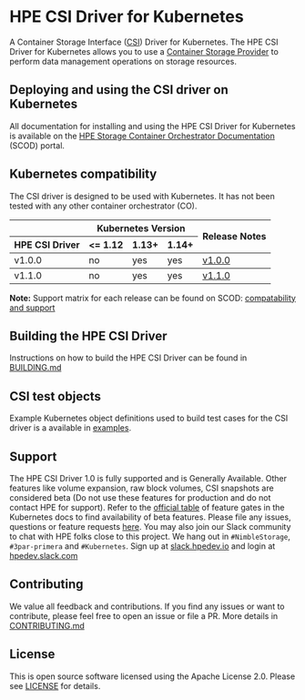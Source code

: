 # HPE CSI Driver for Kubernetes
A Container Storage Interface ([CSI](https://github.com/container-storage-interface/spec)) Driver for Kubernetes. The HPE CSI Driver for Kubernetes allows you to use a [Container Storage Provider](https://github.com/hpe-storage/container-storage-provider) to perform data management operations on storage resources.

## Deploying and using the CSI driver on Kubernetes
All documentation for installing and using the HPE CSI Driver for Kubernetes is available on the [HPE Storage Container Orchestrator Documentation](https://scod.hpedev.io/csi_driver) (SCOD) portal.

## Kubernetes compatibility

The CSI driver is designed to be used with Kubernetes. It has not been tested with any other container orchestrator (CO).

<table>
  <thead>
    <tr>
      <th></th>
      <th colspan=3>Kubernetes Version</th>
      <th rowspan=2> Release Notes</th>
    </tr>
    <tr>
      <th>HPE CSI Driver</th>
      <th><= 1.12</th>
      <th>1.13+</th>
      <th>1.14+</th>
    </tr>
  </thead>
  <tbody>
    <tr>
      <td>v1.0.0</td>
      <td>no</td>
      <td>yes</td>
      <td>yes</td>
      <td><a href="release-notes/v1.0.0.md">v1.0.0</a></td>
    </tr>
  </tbody>
  <tbody>
    <tr>
      <td>v1.1.0</td>
      <td>no</td>
      <td>yes</td>
      <td>yes</td>
      <td><a href="release-notes/v1.1.0.md">v1.1.0</a></td>
    </tr>
  </tbody>
</table>

**Note:** Support matrix for each release can be found on SCOD: [compatability and support](https://scod.hpedev.io/csi_driver/index.html#compatibility_and_support)

## Building the HPE CSI Driver

Instructions on how to build the HPE CSI Driver can be found in [BUILDING.md](BUILDING.md)

## CSI test objects
Example Kubernetes object definitions used to build test cases for the CSI driver is a available in [examples](examples).

## Support

The HPE CSI Driver 1.0 is fully supported and is Generally Available. Other features like volume expansion, raw block volumes, CSI snapshots are considered beta (Do not use these features for production and do not contact HPE for support). Refer to the [official table](https://kubernetes.io/docs/reference/command-line-tools-reference/feature-gates/) of feature gates in the Kubernetes docs to find availability of beta features. Please file any issues, questions or feature requests [here](https://github.com/hpe-storage/csi-driver/issues). You may also join our Slack community to chat with HPE folks close to this project. We hang out in `#NimbleStorage`, `#3par-primera` and `#Kubernetes`. Sign up at [slack.hpedev.io](https://slack.hpedev.io/) and login at [hpedev.slack.com](https://hpedev.slack.com/)

## Contributing

We value all feedback and contributions. If you find any issues or want to contribute, please feel free to open an issue or file a PR. More details in [CONTRIBUTING.md](CONTRIBUTING.md)

## License

This is open source software licensed using the Apache License 2.0. Please see [LICENSE](LICENSE) for details.

